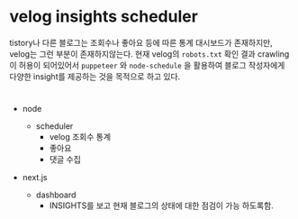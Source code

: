 # velog insights scheduler

tistory나 다른 블로그는 조회수나 좋아요 등에 따른 통계 대시보드가 존재하지만, velog는 그런 부분이 존재하지않는다. 현재 velog의 `robots.txt` 확인 결과 crawling이 허용이 되어있어서 `puppeteer` 와 `node-schedule` 을 활용하여 블로그 작성자에게 다양한 insight를 제공하는 것을 목적으로 하고 있다.

#

-   node

    -   scheduler
        -   velog 조회수 통계
        -   좋아요
        -   댓글 수집

-   next.js
    -   dashboard
        -   INSIGHTS를 보고 현재 블로그의 상태에 대한 점검이 가능 하도록함.
